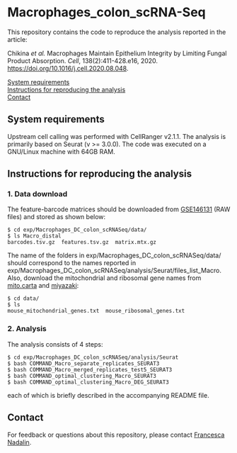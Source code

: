 # Macrophages_colon_scRNA-Seq

This repository contains the code to reproduce the analysis reported in the article:

Chikina *et al.* Macrophages Maintain Epithelium Integrity by Limiting Fungal Product Absorption. *Cell*, 138(2):411-428.e16, 2020. https://doi.org/10.1016/j.cell.2020.08.048.

[System requirements](#system-requirements)  
[Instructions for reproducing the analysis](#instructions-for-reproducing-the-analysis)  
[Contact](#contact) 

## System requirements

Upstream cell calling was performed with CellRanger v2.1.1.
The analysis is primarily based on Seurat (v >= 3.0.0).
The code was executed on a GNU/Linux machine with 64GB RAM.

## Instructions for reproducing the analysis

### 1. Data download

The feature-barcode matrices should be downloaded from [GSE146131](https://www.ncbi.nlm.nih.gov/geo/query/acc.cgi?acc=GSE146131) (RAW files) and stored as shown below:

```
$ cd exp/Macrophages_DC_colon_scRNASeq/data/
$ ls Macro_distal
barcodes.tsv.gz  features.tsv.gz  matrix.mtx.gz 
```

The name of the folders in exp/Macrophages_DC_colon_scRNASeq/data/ should correspond to the names reported in exp/Macrophages_DC_colon_scRNASeq/analysis/Seurat/files_list_Macro.
Also, download the mitochondrial and ribosomal gene names from [mito.carta](https://www.broadinstitute.org/files/shared/metabolism/mitocarta/mouse.mitocarta.2.0.html) and [miyazaki](http://ribosome.med.miyazaki-u.ac.jp/):

```
$ cd data/
$ ls
mouse_mitochondrial_genes.txt  mouse_ribosomal_genes.txt
```

### 2. Analysis

The analysis consists of 4 steps:

```
$ cd exp/Macrophages_DC_colon_scRNASeq/analysis/Seurat
$ bash COMMAND_Macro_separate_replicates_SEURAT3
$ bash COMMAND_Macro_merged_replicates_test5_SEURAT3
$ bash COMMAND_optimal_clustering_Macro_SEURAT3
$ bash COMMAND_optimal_clustering_Macro_DEG_SEURAT3
```

each of which is briefly described in the accompanying README file.

## Contact

For feedback or questions about this repository, please contact [Francesca Nadalin](mailto:francesca@ebi.ac.uk). 
